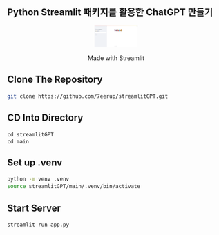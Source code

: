 ## Python Streamlit 패키지를 활용한 ChatGPT 만들기

<p align="center">
<img alt="img" src="./src/screenshot.png" width="100" />
<p>

<p align="center">Made with Streamlit</p>


## Clone The Repository
```bash
git clone https://github.com/7eerup/streamlitGPT.git
```

## CD Into Directory
```
cd streamlitGPT
cd main
```

## Set up .venv
```bash
python -m venv .venv
source streamlitGPT/main/.venv/bin/activate
```

## Start Server
```bash
streamlit run app.py
```


